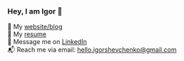 ### Hey, I am Igor 👋

👀 My [website/blog](https://igorshevchenko.com) 
<br>
📝 My [resume](https://drive.google.com/file/d/14HePAminCyrZDdxDHipoUaiLmmW0sFUv/view?usp=sharing) 
<br>
📨 Message me on [LinkedIn](https://www.linkedin.com/in/igorshevchenkowork/)
<br>
📬 Reach me via email: <hello.igorshevchenko@gmail.com>
<br>
<br>




